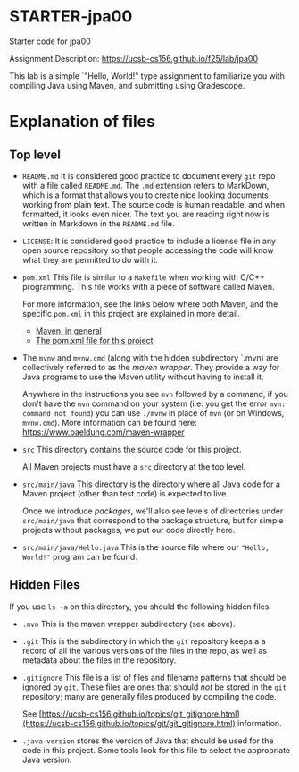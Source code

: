 # STARTER-jpa00

Starter code for jpa00

Assignment Description: <https://ucsb-cs156.github.io/f25/lab/jpa00>

This lab is a simple `"Hello, World!" type assignment to familiarize
you with compiling Java using Maven, and submitting using Gradescope.

# Explanation of files

## Top level

* `README.md` It is considered good practice to document every `git` repo
  with a file called `README.md`.  The `.md` extension refers to MarkDown,
  which is a format that allows you to create nice looking documents
  working from plain text.   The source code is human readable,
  and when formatted, it looks even nicer.  The text you are reading
  right now is written in Markdown in the `README.md` file.

* `LICENSE`: It is considered good practice to include a license file in any open source repository so that
   people accessing the code will know what they are permitted to do with it. 

* `pom.xml` This file is similar to a `Makefile`
  when working with C/C++ programming.  This file works with a piece of
  software called Maven.

  For more information, see the links below where both
  Maven, and the specific `pom.xml` in this project are explained in more detail.
  * [Maven, in general](https://ucsb-cs156.github.io/topics/maven)
  * [The pom.xml file for this project](https://ucsb-cs156.github.io/topics/maven/maven_hello_world.html)


* The `mvnw` and `mvnw.cmd` (along with the hidden subdirectory `.mvn) 
  are collectively
  referred to as the *maven wrapper*.  They provide a way for Java programs
  to use the Maven utility without having to install it.

  Anywhere in the instructions you see `mvn` followed by a command, if you
  don't have the `mvn` command on your system (i.e. you get the error
  `mvn: command not found`) you can use `./mvnw` in place of `mvn` (or on 
  Windows, `mvnw.cmd`).  More information can be found here:
  <https://www.baeldung.com/maven-wrapper>
  
* `src` This directory contains the source code for this project.

  All Maven projects must have a `src` directory at the top level.

* `src/main/java`  This directory is the directory where all Java code
  for a Maven project (other than test code) is expected to live.

  Once we introduce *packages*, we'll also see levels of directories
  under `src/main/java` that correspond to the package structure,
  but for simple projects without packages, we put our code directly here.

* `src/main/java/Hello.java`  This is the source file where our
  `"Hello, World!"` program can be found.


## Hidden Files

If you use `ls -a` on this directory, you should the following hidden files:

* `.mvn` This is the maven wrapper subdirectory (see above).
* `.git` This is the subdirectory in which the `git` repository keeps a
  a record of all the various versions of the files in the repo, as well
  as metadata about the files in the repository.
* `.gitignore` This file is a list of files and filename patterns that should
  be ignored by `git`.   These files are ones that should *not* be
  stored in the `git` repository; many are generally files produced
  by compiling the code.

  See [https://ucsb-cs156.github.io/topics/git_gitignore.html](https://ucsb-cs156.github.io/topics/git/git_gitignore.html)
  information.
* `.java-version` stores the version of Java that should be used for the code in this project.  Some tools look for this file to select the appropriate Java version.
